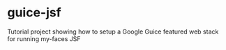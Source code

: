 # guice-jsf
Tutorial project showing how to setup a Google Guice featured web stack for running my-faces JSF
